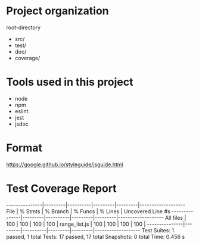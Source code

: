 # Project organization

root-directory
   - src/
   - test/
   - doc/
   - coverage/

# Tools used in this project

* node
* npm
* eslint
* jest
* jsdoc

# Format

https://google.github.io/styleguide/jsguide.html

# Test Coverage Report

---------------|---------|----------|---------|---------|-------------------
File           | % Stmts | % Branch | % Funcs | % Lines | Uncovered Line #s
---------------|---------|----------|---------|---------|-------------------
All files      |     100 |      100 |     100 |     100 |
 range_list.js |     100 |      100 |     100 |     100 |
---------------|---------|----------|---------|---------|-------------------
Test Suites: 1 passed, 1 total
Tests:       17 passed, 17 total
Snapshots:   0 total
Time:        0.456 s
